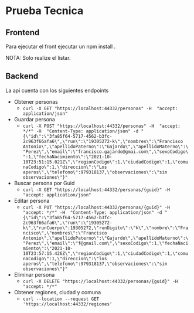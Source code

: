 # Prueba Tecnica

## Frontend

Para ejecutar el front ejecutar un npm install .

NOTA: Solo realize el listar.


## Backend

La api cuenta con los siguientes endpoints 

* Obtener personas
  * ``` curl -X GET "https://localhost:44332/personas" -H  "accept: application/json" ```
* Guardar persona
  * ``` curl -X POST "https://localhost:44332/personas" -H  "accept: */*" -H  "Content-Type: application/json" -d "{\"id\":\"3fa85f64-5717-4562-b3fc-2c963f66afa6\",\"run\":\"19305272-k\",\"nombres\":\"Francisco Antonio\",\"apellidoPaterno\":\"Gajardo\",\"apellidoMaterno\":\"Perez\",\"email\":\"francisco.gajardo@gmai.com\",\"sexoCodigo\":1,\"fechaNacimiento\":\"2021-10-10T23:51:15.021Z\",\"regionCodigo\":1,\"ciudadCodigo\":1,\"comunaCodigo\":1,\"direccion\":\"Los aperos\",\"telefono\":979318137,\"observaciones\":\"sin observaciones\"}" ```
* Buscar persona por Guid
  * ``` curl -X GET "https://localhost:44332/personas/{guid}" -H  "accept: application/json" ```
* Editar persona 
  * ``` curl -X PUT "https://localhost:44332/personas/{guid}" -H  "accept: */*" -H  "Content-Type: application/json" -d "{\"id\":\"3fa85f64-5717-4562-b3fc-2c963f66afa6\",\"run\":\"19305272-k\",\"runCuerpo\":19305272,\"runDigito\":\"k\",\"nombre\":\"Francisco\",\"nombres\":\"Francisco Antonio\",\"apellidoPaterno\":\"Gajardo\",\"apellidoMaterno\":\"Perez\",\"email\":\"f@gmail.com\",\"sexoCodigo\":1,\"fechaNacimiento\":\"2021-10-10T23:57:15.426Z\",\"regionCodigo\":1,\"ciudadCodigo\":1,\"comunaCodigo\":1,\"direccion\":\"los aperos\",\"telefono\":979318137,\"observaciones\":\"sin observaciones\"}" ```
* Eliminar persona
  * ``` curl -X DELETE "https://localhost:44332/personas/{guid}" -H  "accept: */*" ```
* Obtener regiones, ciudad y comuna
  * ``` curl --location --request GET 'https://localhost:44332/regiones' ``` 


